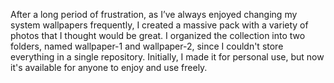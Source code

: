 After a long period of frustration, as I’ve always enjoyed changing my system wallpapers frequently, I created a massive pack with a variety of photos that I thought would be great. I organized the collection into two folders, named wallpaper-1 and wallpaper-2, since I couldn't store everything in a single repository. Initially, I made it for personal use, but now it's available for anyone to enjoy and use freely.
